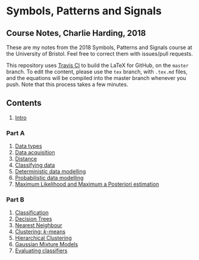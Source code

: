 # Symbols, Patterns and Signals

## Course Notes, Charlie Harding, 2018

These are my notes from the 2018 Symbols, Patterns and Signals course at the University of Bristol. Feel free to correct them with issues/pull requests.

This repository uses [Travis CI](https://travis-ci.org/xsanda/SPS-notes) to build the LaTeX for GitHub, on the `master` branch. To edit the content, please use the `tex` branch, with `.tex.md` files, and the equations will be compiled into the master branch whenever you push. Note that this process takes a few minutes.

## Contents

1. [Intro](A01-intro.md)

### Part A

1. [Data types](A01-data-types.md)
1. [Data acquisition](A02-data-acquisition.md)
1. [Distance](A03-distance.md)
1. [Classifying data](A04-classifying-data.md)
1. [Deterministic data modelling](A05-deterministic-data-modelling.md)
1. [Probabilistic data modelling](A06-probabilistic-modelling.md)
1. [Maximum Likelihood and Maximum a Posteriori estimation](A07-ML-MAP-estimation.md)

### Part B

1. [Classification](B01-classification.md)
1. [Decision Trees](B02-decision-trees.md)
1. [Nearest Neighbour](B03-nearest-neighbour.md)
1. [Clustering: *k*-means](B04-clustering-k-means.md)
1. [Hierarchical Clustering](B05-hierarchical-clustering.md)
1. [Gaussian Mixture Models](B06-gaussian-mixture-models.tex.md)
1. [Evaluating classifiers](B07-evaluating-classifiers.md)